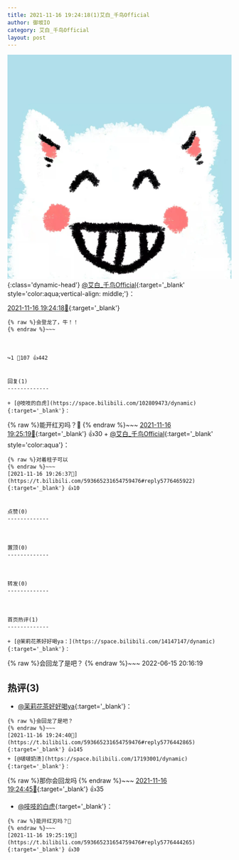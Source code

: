 ```yaml
---
title: 2021-11-16 19:24:18(1)艾白_千鸟Official
author: 御坂IO
category: 艾白_千鸟Official
layout: post
---
```


![img](/images/9ae8b9445fd0665cc014d9080156a45271be73c6.jpg){:class='dynamic-head'}
[@艾白_千鸟Official](https://space.bilibili.com/334537711/dynamic){:target='_blank' style='color:aqua;vertical-align: middle;'}：

[2021-11-16 19:24:18🔗](https://t.bilibili.com/593665231654759476){:target='_blank'}

~~~
{% raw %}会登龙了，牛！！
{% endraw %}~~~



↪️1 💬107 👍442


回复(1)
-------------

+ [@吱吱的白虎](https://space.bilibili.com/102809473/dynamic){:target='_blank'}：
~~~
{% raw %}能开红刃吗？👀
{% endraw %}~~~
[2021-11-16 19:25:19🔗](https://t.bilibili.com/593665231654759476#reply5776444265){:target='_blank'} 👍30
    + [@艾白_千鸟Official](https://space.bilibili.com/334537711/dynamic){:target='_blank' style='color:aqua'}：
~~~
{% raw %}对着柱子可以
{% endraw %}~~~
[2021-11-16 19:26:37🔗](https://t.bilibili.com/593665231654759476#reply5776465922){:target='_blank'} 👍10


点赞(0)
-------------



置顶(0)
-------------



转发(0)
-------------



首页热评(1)
-------------

+ [@茉莉花茶好好喝ya：](https://space.bilibili.com/14147147/dynamic){:target='_blank'}：
~~~
{% raw %}会回龙了是吧？
{% endraw %}~~~
2022-06-15 20:16:19


热评(3)
-------------

+ [@茉莉花茶好好喝ya](https://space.bilibili.com/14147147/dynamic){:target='_blank'}：
~~~
{% raw %}会回龙了是吧？
{% endraw %}~~~
[2021-11-16 19:24:40🔗](https://t.bilibili.com/593665231654759476#reply5776442865){:target='_blank'} 👍145
+ [@啵啵奶渍](https://space.bilibili.com/17193001/dynamic){:target='_blank'}：
~~~
{% raw %}那你会回龙吗
{% endraw %}~~~
[2021-11-16 19:24:45🔗](https://t.bilibili.com/593665231654759476#reply5776443087){:target='_blank'} 👍35
+ [@吱吱的白虎](https://space.bilibili.com/102809473/dynamic){:target='_blank'}：
~~~
{% raw %}能开红刃吗？👀
{% endraw %}~~~
[2021-11-16 19:25:19🔗](https://t.bilibili.com/593665231654759476#reply5776444265){:target='_blank'} 👍30


